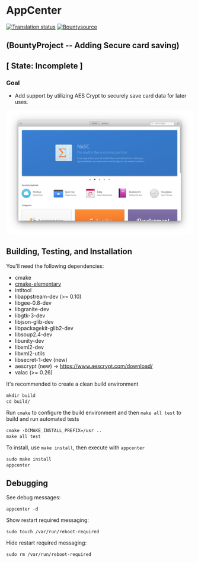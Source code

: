 # AppCenter
[![Translation status](https://l10n.elementary.io/widgets/appcenter/-/svg-badge.svg)](https://l10n.elementary.io/projects/appcenter/?utm_source=widget)
[![Bountysource](https://www.bountysource.com/badge/tracker?tracker_id=57667267)](https://www.bountysource.com/teams/elementary/issues?tracker_ids=57667267)

## (BountyProject -- Adding Secure card saving)
## [ State: Incomplete ]

### Goal
- Add support by utilizing AES Crypt to securely save card 
  data for later uses. 

![AppCenter Screenshot](data/screenshot.png?raw=true)

## Building, Testing, and Installation

You'll need the following dependencies:
* cmake
* [cmake-elementary](https://github.com/elementary/cmake-modules)
* intltool
* libappstream-dev (>= 0.10)
* libgee-0.8-dev
* libgranite-dev
* libgtk-3-dev
* libjson-glib-dev
* libpackagekit-glib2-dev
* libsoup2.4-dev
* libunity-dev
* libxml2-dev
* libxml2-utils
* libsecret-1-dev (new)
* aescrypt (new) -> https://www.aescrypt.com/download/ 
* valac (>= 0.26)

It's recommended to create a clean build environment

    mkdir build
    cd build/

Run `cmake` to configure the build environment and then `make all test` to build and run automated tests

    cmake -DCMAKE_INSTALL_PREFIX=/usr ..
    make all test

To install, use `make install`, then execute with `appcenter`

    sudo make install
    appcenter

## Debugging

See debug messages:

    appcenter -d

Show restart required messaging:

    sudo touch /var/run/reboot-required

Hide restart required messaging:

    sudo rm /var/run/reboot-required
